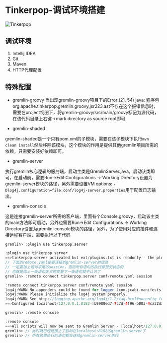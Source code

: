 # Tinkerpop-调试环境搭建

![Tinkerpop](https://raw.githubusercontent.com/apache/tinkerpop/master/docs/static/images/tinkerpop3-splash.png)
## 调试环境

1. Intellij IDEA
2. Git
3. Maven
4. HTTP代理配置

## 特殊配置

* gremlin-groovy
当出现gremlin-groovy项目下的Error:(21, 54) java: 程序包org.apache.tinkerpop.gremlin.groovy.jsr223.ast不存在这个报错信息时，需要在project视图下，将gremlin-groovy/src/main/groovy标记为源代码，在该代码目录上右键->mark directory as source root即可

* gremlin-shaded

gremlin-shaded是一个只有pom.xml的子模块，需要在该子模块下执行`mvn clean install`然后移除该模块，这个模块的作用是提供其他gremlin项目所需的依赖，只需要安装好依赖即可。

* gremlin-server

执行gremlin核心逻辑的服务端，启动主类是GremlinServer.java，启动该类即可，在启动前，需要Run->Edit Configurations -> Working Directory设置为gremlin-server模块的路径，另外需要设置VM options: `-Dlog4j.configuration=file:conf/log4j-server.properties`用于配置日志输出。

* gremlin-console

这是连接gremlin-server所需的客户端，里面有个Console.groovy，启动该主类的main方法即可启动，另外也需要Run->Edit Configurations -> Working Directory设置为gremlin-console模块的路径，另外，为了使用对应的插件和连接远程客户端，需要执行以下代码
```groovy
gremlin> :plugin use tinkerpop.server

:plugin use tinkerpop.server
==>tinkerpop.server activated but ext/plugins.txt is readonly - the plugin list will remain unchanged on console restart
// 下面的remote.yaml是要连接的gremlin-server的信息
// 一定要加上语句末尾的session，否则所有语句的执行都是无状态的
// 也就是你上一条语句定义的变量下一条语句就不认识了
gremlin> :remote connect tinkerpop.server conf/remote.yaml session

:remote connect tinkerpop.server conf/remote.yaml session
log4j:WARN No appenders could be found for logger (com.jcabi.manifests.Manifests).
log4j:WARN Please initialize the log4j system properly.
log4j:WARN See http://logging.apache.org/log4j/1.2/faq.html#noconfig for more info.
==>Configured localhost/127.0.0.1:8182-[b9980ed7-7c7d-4f96-b003-4ca32d3f0c9a]

gremlin> :remote console

:remote console
==>All scripts will now be sent to Gremlin Server - [localhost/127.0.0.1:8182]-[b9980ed7-7c7d-4f96-b003-4ca32d3f0c9a] - type ':remote console' to return to local mode
gremlin> // 此时就已经连接上了启动在localhost:8182的gremlin-server了
gremlin> // 所有这里执行的语句都会送给gremlin-server执行
```

